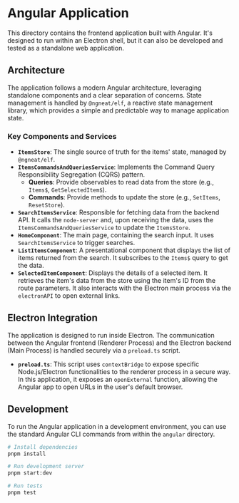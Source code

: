 # Angular Application

This directory contains the frontend application built with Angular. It's designed to run within an Electron shell, but it can also be developed and tested as a standalone web application.

## Architecture

The application follows a modern Angular architecture, leveraging standalone components and a clear separation of concerns. State management is handled by `@ngneat/elf`, a reactive state management library, which provides a simple and predictable way to manage application state.

### Key Components and Services

- **`ItemsStore`**: The single source of truth for the items' state, managed by `@ngneat/elf`.
- **`ItemsCommandsAndQueriesService`**: Implements the Command Query Responsibility Segregation (CQRS) pattern.
  - **Queries**: Provide observables to read data from the store (e.g., `Items$`, `GetSelectedItem$`).
  - **Commands**: Provide methods to update the store (e.g., `SetItems`, `ResetStore`).
- **`SearchItemsService`**: Responsible for fetching data from the backend API. It calls the `node-server` and, upon receiving the data, uses the `ItemsCommandsAndQueriesService` to update the `ItemsStore`.
- **`HomeComponent`**: The main page, containing the search input. It uses `SearchItemsService` to trigger searches.
- **`ListItemsComponent`**: A presentational component that displays the list of items returned from the search. It subscribes to the `Items$` query to get the data.
- **`SelectedItemComponent`**: Displays the details of a selected item. It retrieves the item's data from the store using the item's ID from the route parameters. It also interacts with the Electron main process via the `electronAPI` to open external links.

## Electron Integration

The application is designed to run inside Electron. The communication between the Angular frontend (Renderer Process) and the Electron backend (Main Process) is handled securely via a `preload.ts` script.

- **`preload.ts`**: This script uses `contextBridge` to expose specific Node.js/Electron functionalities to the renderer process in a secure way. In this application, it exposes an `openExternal` function, allowing the Angular app to open URLs in the user's default browser.

## Development

To run the Angular application in a development environment, you can use the standard Angular CLI commands from within the `angular` directory.

```bash
# Install dependencies
pnpm install

# Run development server
pnpm start:dev

# Run tests
pnpm test
```
